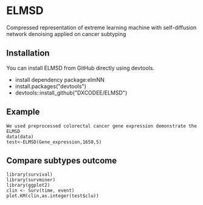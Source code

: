 # ELMSD
Compressed representation of extreme learning machine with self-diffusion  network denoising applied on cancer subtyping
## Installation

You can install ELMSD from GitHub directly using devtools.
- install dependency package:elmNN
- install.packages("devtools")
- devtools::install_github("DXCODEE/ELMSD")

## Example
  ```    
  We used preprocessed colorectal cancer gene expression demonstrate the ELMSD 
  data(data)
  test<-ELMSD(Gene_expression,1650,5)
 ```
## Compare subtypes outcome

  ```
  library(survival)
  library(survminer)
  library(ggplot2)
  clin <- Surv(time, event)
  plot.KM(clin,as.integer(test$clu))

 ```
